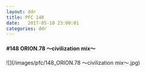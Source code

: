 ```yaml
---
layout: ddr
title: PFC 148
date:   2017-05-10 23:00:01
categories: ddr
---
```


#### **#148** ORION.78 ～civilization mix～
![](/images/pfc/148_ORION.78 ～civilization mix～.jpg)
